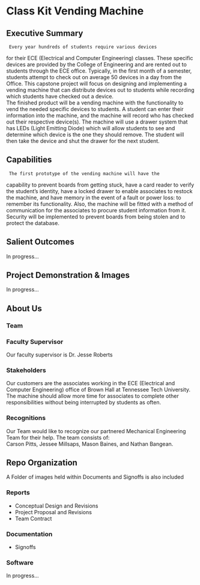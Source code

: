 # Class Kit Vending Machine 

## Executive Summary

     Every year hundreds of students require various devices
for their ECE (Electrical and Computer Engineering) classes.
These specific devices are provided by the College of
Engineering and are rented out to students through the ECE
office. Typically, in the first month of a semester, students
attempt to check out on average 50 devices in a day from the
Office. This capstone project will focus on designing and
implementing a vending machine that can distribute devices
out to students while recording which students have checked
out a device.  
     The finished product will be a vending machine with the
functionality to vend the needed specific devices to students.
A student can enter their information into the machine, and the
machine will record who has checked out their respective
device(s). The machine will use a drawer system that has
LEDs (Light Emitting Diode) which will allow students to see
and determine which device is the one they should remove.
The student will then take the device and shut the drawer for
the next student.    

## Capabilities

     The first prototype of the vending machine will have the
capability to prevent boards from getting stuck, have a card
reader to verify the student’s identity, have a locked drawer to
enable associates to restock the machine, and have memory in
the event of a fault or power loss: to remember its
functionality. Also, the machine will be fitted with a method
of communication for the associates to procure student
information from it. Security will be implemented to prevent
boards from being stolen and to protect the database.  

## Salient Outcomes

In progress...

## Project Demonstration & Images

In progress...

## About Us





### Team



### Faculty Supervisor

Our faculty supervisor is Dr. Jesse Roberts

### Stakeholders

Our customers are the associates working in the ECE (Electrical and Computer Engineering) office of Brown Hall at Tennessee Tech University.  
The machine should allow more time for associates to complete other responsibilities without being interrupted by students as often.  

### Recognitions

Our Team would like to recognize our partnered Mechanical Engineering Team for their help. The team consists of:  
Carson Pitts, Jessee Millsaps, Mason Baines, and Nathan Bangean.

## Repo Organization

A Folder of images held within Documents and Signoffs is also included  

### Reports

* Conceptual Design and Revisions  
* Project Proposal and Revisions  
* Team Contract

### Documentation

* Signoffs

### Software

In progress...  
